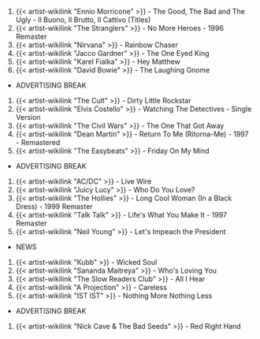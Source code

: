 1. {{< artist-wikilink "Ennio Morricone" >}} - The Good, The Bad and The Ugly - Il Buono, Il Brutto, Il Cattivo (Titles)
2. {{< artist-wikilink "The Stranglers" >}} - No More Heroes - 1996 Remaster
3. {{< artist-wikilink "Nirvana" >}} - Rainbow Chaser
4. {{< artist-wikilink "Jacco Gardner" >}} - The One Eyed King
5. {{< artist-wikilink "Karel Fialka" >}} - Hey Matthew
6. {{< artist-wikilink "David Bowie" >}} - The Laughing Gnome

- ADVERTISING BREAK

1. {{< artist-wikilink "The Cult" >}} - Dirty Little Rockstar
2. {{< artist-wikilink "Elvis Costello" >}} - Watching The Detectives - Single Version
3. {{< artist-wikilink "The Civil Wars" >}} - The One That Got Away
4. {{< artist-wikilink "Dean Martin" >}} - Return To Me (Ritorna-Me) - 1997 - Remastered
5. {{< artist-wikilink "The Easybeats" >}} - Friday On My Mind

- ADVERTISING BREAK

1. {{< artist-wikilink "AC/DC" >}} - Live Wire
2. {{< artist-wikilink "Juicy Lucy" >}} - Who Do You Love?
3. {{< artist-wikilink "The Hollies" >}} - Long Cool Woman (In a Black Dress) - 1999 Remaster
4. {{< artist-wikilink "Talk Talk" >}} - Life's What You Make It - 1997 Remaster
5. {{< artist-wikilink "Neil Young" >}} - Let's Impeach the President

- NEWS

1. {{< artist-wikilink "Kubb" >}} - Wicked Soul
2. {{< artist-wikilink "Sananda Maitreya" >}} - Who's Loving You
3. {{< artist-wikilink "The Slow Readers Club" >}} - All I Hear
4. {{< artist-wikilink "A Projection" >}} - Careless
5. {{< artist-wikilink "IST IST" >}} - Nothing More Nothing Less

- ADVERTISING BREAK

1. {{< artist-wikilink "Nick Cave & The Bad Seeds" >}} - Red Right Hand
